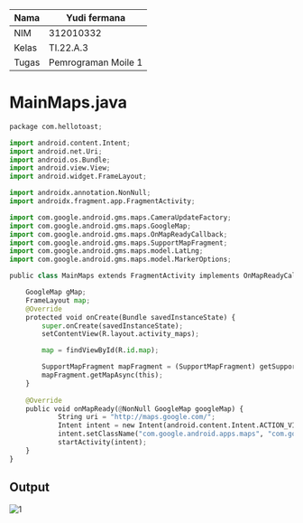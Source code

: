
| Nama      | Yudi fermana                 |
| --------- | -----------                  |
| NIM       | 312010332                    |
| Kelas     | TI.22.A.3                    |
| Tugas     | Pemrograman Moile 1          |

# MainMaps.java
```python
package com.hellotoast;

import android.content.Intent;
import android.net.Uri;
import android.os.Bundle;
import android.view.View;
import android.widget.FrameLayout;

import androidx.annotation.NonNull;
import androidx.fragment.app.FragmentActivity;

import com.google.android.gms.maps.CameraUpdateFactory;
import com.google.android.gms.maps.GoogleMap;
import com.google.android.gms.maps.OnMapReadyCallback;
import com.google.android.gms.maps.SupportMapFragment;
import com.google.android.gms.maps.model.LatLng;
import com.google.android.gms.maps.model.MarkerOptions;

public class MainMaps extends FragmentActivity implements OnMapReadyCallback {

    GoogleMap gMap;
    FrameLayout map;
    @Override
    protected void onCreate(Bundle savedInstanceState) {
        super.onCreate(savedInstanceState);
        setContentView(R.layout.activity_maps);

        map = findViewById(R.id.map);

        SupportMapFragment mapFragment = (SupportMapFragment) getSupportFragmentManager().findFragmentById(R.id.map);
        mapFragment.getMapAsync(this);
    }
    
    @Override
    public void onMapReady(@NonNull GoogleMap googleMap) {
            String uri = "http://maps.google.com/";
            Intent intent = new Intent(android.content.Intent.ACTION_VIEW, Uri.parse(uri));
            intent.setClassName("com.google.android.apps.maps", "com.google.android.maps.MapsActivity");
            startActivity(intent);
    }
}

```
## Output
![1](https://github.com/yudifermana/mainmaps/assets/115516653/f9748c0b-d8d5-47db-ae05-76c9761992f7)
